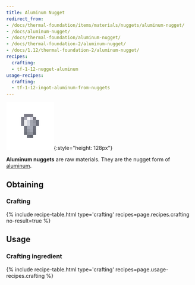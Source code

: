 ```yaml
---
title: Aluminum Nugget
redirect_from:
- /docs/thermal-foundation/items/materials/nuggets/aluminum-nugget/
- /docs/aluminum-nugget/
- /docs/thermal-foundation/aluminum-nugget/
- /docs/thermal-foundation-2/aluminum-nugget/
- /docs/1.12/thermal-foundation-2/aluminum-nugget/
recipes:
  crafting:
  - tf-1-12-nugget-aluminum
usage-recipes:
  crafting:
  - tf-1-12-ingot-aluminum-from-nuggets
---
```


![Aluminum nugget](/assets/images/thermal-foundation-2/nugget-aluminum.png){:style="height: 128px"}


**Aluminum nuggets** are raw materials. They are the nugget form of
[aluminum](/docs/1.12/thermal-foundation/aluminum-ingot/).


Obtaining
---------

### Crafting
{% include recipe-table.html type='crafting' recipes=page.recipes.crafting no-result=true %}


Usage
-----

### Crafting ingredient
{% include recipe-table.html type='crafting' recipes=page.usage-recipes.crafting %}
